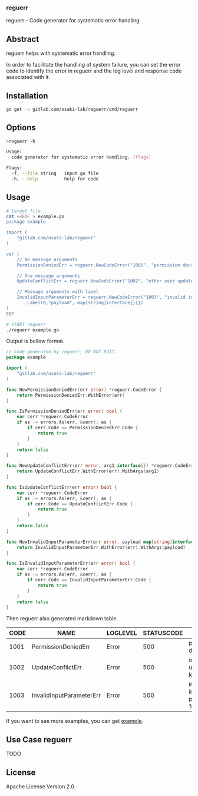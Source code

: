 ### reguerr

reguerr - Code generator for systematic error handling

## Abstract

reguerr helps with systematic error handling.

In order to facilitate the handling of system failure, you can set the error code to identify the error in reguerr
and the log level and response code associated with it.


## Installation

```sh
go get -u gitlab.com/osaki-lab/reguerr/cmd/reguerr
```

## Options

```sh
>reguerr -h

Usage:
  code generator for systematic error handling. [flags]

Flags:
  -f, --file string   input go file
  -h, --help          help for code
```

## Usage

```sh
# target file
cat <<EOF > example.go
package example

import (
	"gitlab.com/osaki-lab/reguerr"
)

var (
	// No message arguments
	PermissionDeniedErr = reguerr.NewCodeError("1001", "permission denied")

	// One message arguments
	UpdateConflictErr = reguerr.NewCodeError("1002", "other user updated: key=%s")

	// Message arguments with label
	InvalidInputParameterErr = reguerr.NewCodeError("1003", "invalid input parameter: %v").
		Label(0,"payload", map[string]interface{}{})
)
EOF

# START reguerr
./reguerr example.go
```

Output is bellow format.

```go example_gen.go
// Code generated by reguerr; DO NOT EDIT.
package example

import (
	"gitlab.com/osaki-lab/reguerr"
)

func NewPermissionDeniedErr(err error) *reguerr.CodeError {
	return PermissionDeniedErr.WithError(err)
}

func IsPermissionDeniedErr(err error) bool {
	var cerr *reguerr.CodeError
	if as := errors.As(err, &cerr); as {
		if cerr.Code == PermissionDeniedErr.Code {
			return true
		}
	}
	return false
}

func NewUpdateConflictErr(err error, arg1 interface{}) *reguerr.CodeError {
	return UpdateConflictErr.WithError(err).WithArgs(arg1)
}

func IsUpdateConflictErr(err error) bool {
	var cerr *reguerr.CodeError
	if as := errors.As(err, &cerr); as {
		if cerr.Code == UpdateConflictErr.Code {
			return true
		}
	}
	return false
}

func NewInvalidInputParameterErr(err error, payload map[string]interface{}) *reguerr.CodeError {
	return InvalidInputParameterErr.WithError(err).WithArgs(payload)
}

func IsInvalidInputParameterErr(err error) bool {
	var cerr *reguerr.CodeError
	if as := errors.As(err, &cerr); as {
		if cerr.Code == InvalidInputParameterErr.Code {
			return true
		}
	}
	return false
}
```

Then reguerr also generated markdown table.

| CODE |           NAME           | LOGLEVEL | STATUSCODE |           FORMAT            |
|------|--------------------------|----------|------------|-----------------------------|
| 1001 | PermissionDeniedErr      | Error    |        500 | permission denied           |
| 1002 | UpdateConflictErr        | Error    |        500 | other user updated: key=%s  |
| 1003 | InvalidInputParameterErr | Error    |        500 | invalid input parameter: %v |


If you want to see more examples, you can get [example](./example).


## Use Case reguerr 

TODO

## License

Apache License Version 2.0